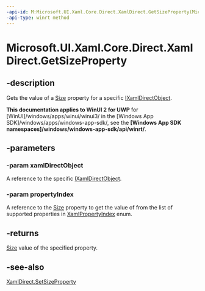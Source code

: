 ```yaml
---
-api-id: M:Microsoft.UI.Xaml.Core.Direct.XamlDirect.GetSizeProperty(Microsoft.UI.Xaml.Core.Direct.IXamlDirectObject,Microsoft.UI.Xaml.Core.Direct.XamlPropertyIndex)
-api-type: winrt method
---
```


<!-- Method syntax.
public Size XamlDirect.GetSizeProperty(IXamlDirectObject xamlDirectObject, XamlPropertyIndex propertyIndex)
-->

# Microsoft.UI.Xaml.Core.Direct.XamlDirect.GetSizeProperty

## -description
Gets the value of a [Size](/uwp/api/windows.foundation.size) property for a specific [IXamlDirectObject](ixamldirectobject.md).

**This documentation applies to WinUI 2 for UWP** for [WinUI]/windows/apps/winui/winui3/ in the [Windows App SDK]/windows/apps/windows-app-sdk/, see the **[Windows App SDK namespaces]/windows/windows-app-sdk/api/winrt/**.

## -parameters
### -param xamlDirectObject
A reference to the specific [IXamlDirectObject](ixamldirectobject.md).

### -param propertyIndex
A reference to the [Size](/uwp/api/windows.foundation.size) property to get the value of from the list of supported properties in [XamlPropertyIndex](xamlpropertyindex.md) enum.

## -returns
[Size](/uwp/api/windows.foundation.size) value of the specified property.

## -see-also
[XamlDirect.SetSizeProperty](xamldirect_setsizeproperty_1689097770.md)

